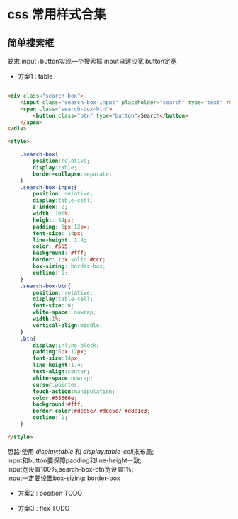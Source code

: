 # css 常用样式合集

## 简单搜索框 

要求:input+button实现一个搜索框 input自适应宽 button定宽

* 方案1 : table

```html

<div class="search-box">
    <input class="search-box-input" placeholder="search" type="text" />
    <span class="search-box-btn">
        <button class="btn" type="button">Search</button>
    </span>
</div>

<style>

    .search-box{
        position:relative;
        display:table;
        border-collapse:separate;
    }
    .search-box-input{
        position: relative;
        display:table-cell;
        z-index: 2;
        width: 100%;
        height: 34px;
        padding: 6px 12px;
        font-size: 14px;
        line-height: 1.4;
        color: #555;
        background: #fff;
        border: 1px solid #ccc;
        box-sizing: border-box;
        outline: 0;
    }
    .search-box-btn{
        position: relative;
        display:table-cell;
        font-size: 0;
        white-space: nowrap;
        width:1%;
        vertical-align:middle;
    }
    .btn{
        display:inline-block;
        padding:6px 12px;
        font-size:14px;
        line-height:1.4;
        text-align:center;
        white-space:nowrap;
        cursor:pointer;
        touch-action:manipulation;
        color:#58666e;
        background:#fff;
        border-color:#dee5e7 #dee5e7 #d8e1e3;
        outline: 0;
    }

</style>

```

思路:使用 *display:table* 和 *display:table-cell*来布局;  
input和button要保障padding和line-height一致;  
input宽设置100%,search-box-btn宽设置1%;  
input一定要设置box-sizing: border-box

* 方案2 : position TODO

* 方案3 : flex TODO

